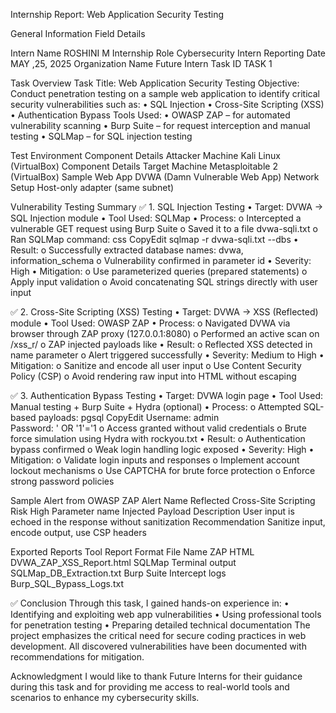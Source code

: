   Internship Report: Web Application 
Security Testing 
  
  General Information 
	Field 	Details 
 
Intern Name 	ROSHINI M
Internship Role 	Cybersecurity Intern 
Reporting Date 	MAY ,25, 2025 
Organization Name Future Intern 
Task ID 	TASK 1 
  
  Task Overview 
  Task Title: 
Web Application Security Testing 
  Objective: 
Conduct penetration testing on a sample web application to identify critical security vulnerabilities such as: 
•	SQL Injection 
•	Cross-Site Scripting (XSS) 
•	Authentication Bypass 
  Tools Used: 
•	OWASP ZAP – for automated vulnerability scanning 
•	Burp Suite – for request interception and manual testing 
•	SQLMap – for SQL injection testing 
  
  Test Environment 
	Component 	Details 
Attacker Machine             Kali Linux (VirtualBox) 
	Component 	Details 
Target Machine 	       Metasploitable 2 (VirtualBox) 
Sample Web App        DVWA (Damn Vulnerable Web App) 
Network Setup 	       Host-only adapter (same subnet) 
  
  Vulnerability Testing Summary 
✅ 1. SQL Injection Testing 
•	Target: DVWA → SQL Injection module • 	Tool Used: SQLMap • 	Process: 
o	Intercepted a vulnerable GET request using Burp Suite 
o	Saved it to a file dvwa-sqli.txt o 	Ran SQLMap command: 
css CopyEdit 
sqlmap -r dvwa-sqli.txt --dbs • 	Result: 
o	Successfully extracted database names: dvwa, information_schema o 	Vulnerability confirmed in parameter id • 	Severity: High • 	Mitigation: 
o	Use parameterized queries (prepared statements) o 	Apply input validation 
o	Avoid concatenating SQL strings directly with user input 
  
✅ 2. Cross-Site Scripting (XSS) Testing 
•	Target: DVWA → XSS (Reflected) module • 	Tool Used: OWASP ZAP 
•	Process: 
o	Navigated DVWA via browser through ZAP proxy (127.0.0.1:8080) o 	Performed an active scan on /xss_r/ o 	ZAP injected payloads like <script>alert(1)</script> 
•	Result: 
o	Reflected XSS detected in name parameter o 	Alert triggered successfully • 	Severity: Medium to High • 	Mitigation: 
o	Sanitize and encode all user input o 	Use Content Security Policy (CSP) 
o	Avoid rendering raw input into HTML without escaping 
  
✅ 3. Authentication Bypass Testing 
•	Target: DVWA login page 
•	Tool Used: Manual testing + Burp Suite + Hydra (optional) 
•	Process: 
o	Attempted SQL-based payloads: 
pgsql CopyEdit 
Username: admin   
Password: ' OR '1'='1 
o	Access granted without valid credentials o 	Brute force simulation using Hydra with rockyou.txt 
•	Result: 
o	Authentication bypass confirmed o 	Weak login handling logic exposed • 	Severity: High • 	Mitigation: 
o	Validate login inputs and responses o 	Implement account lockout mechanisms o 	Use CAPTCHA for brute force protection o 	Enforce strong password policies 
  
  Sample Alert from OWASP ZAP 
	Alert Name 	Reflected Cross-Site Scripting 
Risk 	High 
Parameter 	name 
Injected Payload <script>alert(1)</script> 
Description 	User input is echoed in the response without sanitization 
Recommendation Sanitize input, encode output, use CSP headers 
  

 
 
 	 
 
 
 	 

 
  
  Exported Reports 
	Tool 	    Report Format 	File Name 
    ZAP 	      HTML                DVWA_ZAP_XSS_Report.html 
  SQLMap     Terminal output    SQLMap_DB_Extraction.txt 
  Burp Suite      Intercept logs    Burp_SQL_Bypass_Logs.txt 
  
✅ Conclusion 
Through this task, I gained hands-on experience in: 
•	Identifying and exploiting web app vulnerabilities 
•	Using professional tools for penetration testing 
•	Preparing detailed technical documentation 
The project emphasizes the critical need for secure coding practices in web development. All discovered vulnerabilities have been documented with recommendations for mitigation. 
  
  Acknowledgment 
I would like to thank Future Interns for their guidance during this task and for providing me access to real-world tools and scenarios to enhance my cybersecurity skills. 
 

